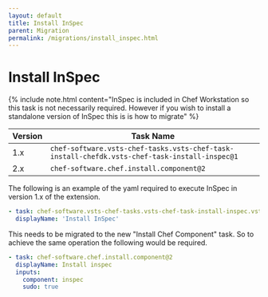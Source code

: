 ```yaml
---
layout: default
title: Install InSpec
parent: Migration
permalink: /migrations/install_inspec.html
---
```


# Install InSpec

{% include note.html content="InSpec is included in Chef Workstation so this task is not necessarily required. However if you wish to install a standalone version of InSpec this is is how to migrate" %}

| Version | Task Name |
|---|---|
| 1.x | `chef-software.vsts-chef-tasks.vsts-chef-task-install-chefdk.vsts-chef-task-install-inspec@1` |
| 2.x | `chef-software.chef.install.component@2` | 

The following is an example of the yaml required to execute InSpec in version 1.x of the extension.

```yaml
- task: chef-software.vsts-chef-tasks.vsts-chef-task-install-inspec.vsts-chef-task-install-inspec@1
  displayName: 'Install InSpec'
```

This needs to be migrated to the new "Install Chef Component" task. So to achieve the same operation the following would be required.

```yaml
- task: chef-software.chef.install.component@2
  displayName: Install inspec
  inputs:
    component: inspec
    sudo: true
```
